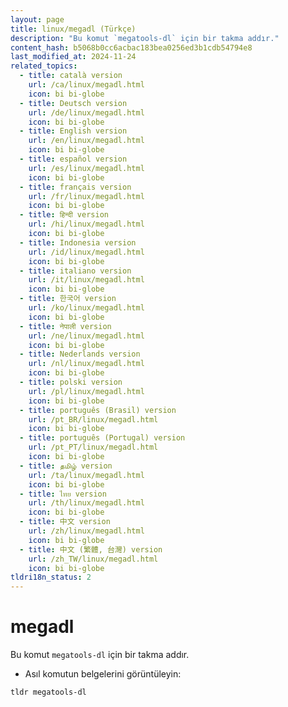 ```yaml
---
layout: page
title: linux/megadl (Türkçe)
description: "Bu komut `megatools-dl` için bir takma addır."
content_hash: b5068b0cc6acbac183bea0256ed3b1cdb54794e8
last_modified_at: 2024-11-24
related_topics:
  - title: català version
    url: /ca/linux/megadl.html
    icon: bi bi-globe
  - title: Deutsch version
    url: /de/linux/megadl.html
    icon: bi bi-globe
  - title: English version
    url: /en/linux/megadl.html
    icon: bi bi-globe
  - title: español version
    url: /es/linux/megadl.html
    icon: bi bi-globe
  - title: français version
    url: /fr/linux/megadl.html
    icon: bi bi-globe
  - title: हिन्दी version
    url: /hi/linux/megadl.html
    icon: bi bi-globe
  - title: Indonesia version
    url: /id/linux/megadl.html
    icon: bi bi-globe
  - title: italiano version
    url: /it/linux/megadl.html
    icon: bi bi-globe
  - title: 한국어 version
    url: /ko/linux/megadl.html
    icon: bi bi-globe
  - title: नेपाली version
    url: /ne/linux/megadl.html
    icon: bi bi-globe
  - title: Nederlands version
    url: /nl/linux/megadl.html
    icon: bi bi-globe
  - title: polski version
    url: /pl/linux/megadl.html
    icon: bi bi-globe
  - title: português (Brasil) version
    url: /pt_BR/linux/megadl.html
    icon: bi bi-globe
  - title: português (Portugal) version
    url: /pt_PT/linux/megadl.html
    icon: bi bi-globe
  - title: தமிழ் version
    url: /ta/linux/megadl.html
    icon: bi bi-globe
  - title: ไทย version
    url: /th/linux/megadl.html
    icon: bi bi-globe
  - title: 中文 version
    url: /zh/linux/megadl.html
    icon: bi bi-globe
  - title: 中文 (繁體, 台灣) version
    url: /zh_TW/linux/megadl.html
    icon: bi bi-globe
tldri18n_status: 2
---
```

# megadl

Bu komut `megatools-dl` için bir takma addır.

- Asıl komutun belgelerini görüntüleyin:

`tldr megatools-dl`
